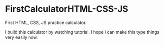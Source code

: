 # FirstCalculatorHTML-CSS-JS
First HTML, CSS, JS practice calculator.

I build this calculator by watching tutorial. I hope I can make this type things very easily now.
